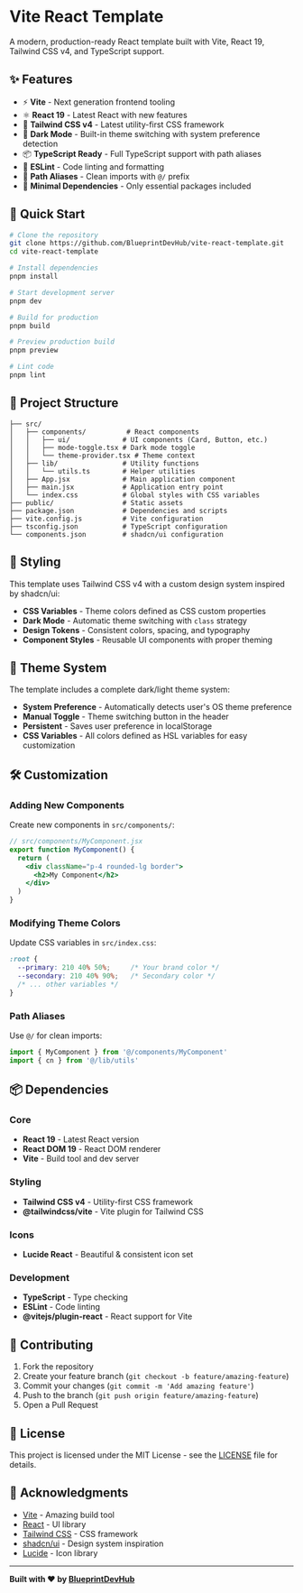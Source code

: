 # Vite React Template

A modern, production-ready React template built with Vite, React 19, Tailwind CSS v4, and TypeScript support.

## ✨ Features

- ⚡️ **Vite** - Next generation frontend tooling
- ⚛️ **React 19** - Latest React with new features
- 🎨 **Tailwind CSS v4** - Latest utility-first CSS framework
- 🌙 **Dark Mode** - Built-in theme switching with system preference detection
- 📦 **TypeScript Ready** - Full TypeScript support with path aliases
- 🧹 **ESLint** - Code linting and formatting
- 🔧 **Path Aliases** - Clean imports with `@/` prefix
- 🎯 **Minimal Dependencies** - Only essential packages included

## 🚀 Quick Start

```bash
# Clone the repository
git clone https://github.com/BlueprintDevHub/vite-react-template.git
cd vite-react-template

# Install dependencies
pnpm install

# Start development server
pnpm dev

# Build for production
pnpm build

# Preview production build
pnpm preview

# Lint code
pnpm lint
```

## 📂 Project Structure

```
├── src/
│   ├── components/          # React components
│   │   ├── ui/             # UI components (Card, Button, etc.)
│   │   ├── mode-toggle.tsx # Dark mode toggle
│   │   └── theme-provider.tsx # Theme context
│   ├── lib/                # Utility functions
│   │   └── utils.ts        # Helper utilities
│   ├── App.jsx             # Main application component
│   ├── main.jsx            # Application entry point
│   └── index.css           # Global styles with CSS variables
├── public/                 # Static assets
├── package.json            # Dependencies and scripts
├── vite.config.js          # Vite configuration
├── tsconfig.json           # TypeScript configuration
└── components.json         # shadcn/ui configuration
```

## 🎨 Styling

This template uses Tailwind CSS v4 with a custom design system inspired by shadcn/ui:

- **CSS Variables** - Theme colors defined as CSS custom properties
- **Dark Mode** - Automatic theme switching with `class` strategy
- **Design Tokens** - Consistent colors, spacing, and typography
- **Component Styles** - Reusable UI components with proper theming

## 🌙 Theme System

The template includes a complete dark/light theme system:

- **System Preference** - Automatically detects user's OS theme preference
- **Manual Toggle** - Theme switching button in the header
- **Persistent** - Saves user preference in localStorage
- **CSS Variables** - All colors defined as HSL variables for easy customization

## 🛠️ Customization

### Adding New Components

Create new components in `src/components/`:

```jsx
// src/components/MyComponent.jsx
export function MyComponent() {
  return (
    <div className="p-4 rounded-lg border">
      <h2>My Component</h2>
    </div>
  )
}
```

### Modifying Theme Colors

Update CSS variables in `src/index.css`:

```css
:root {
  --primary: 210 40% 50%;     /* Your brand color */
  --secondary: 210 40% 90%;   /* Secondary color */
  /* ... other variables */
}
```

### Path Aliases

Use `@/` for clean imports:

```jsx
import { MyComponent } from '@/components/MyComponent'
import { cn } from '@/lib/utils'
```

## 📦 Dependencies

### Core
- **React 19** - Latest React version
- **React DOM 19** - React DOM renderer
- **Vite** - Build tool and dev server

### Styling
- **Tailwind CSS v4** - Utility-first CSS framework
- **@tailwindcss/vite** - Vite plugin for Tailwind CSS

### Icons
- **Lucide React** - Beautiful & consistent icon set

### Development
- **TypeScript** - Type checking
- **ESLint** - Code linting
- **@vitejs/plugin-react** - React support for Vite

## 🤝 Contributing

1. Fork the repository
2. Create your feature branch (`git checkout -b feature/amazing-feature`)
3. Commit your changes (`git commit -m 'Add amazing feature'`)
4. Push to the branch (`git push origin feature/amazing-feature`)
5. Open a Pull Request

## 📄 License

This project is licensed under the MIT License - see the [LICENSE](LICENSE) file for details.

## 🙏 Acknowledgments

- [Vite](https://vitejs.dev/) - Amazing build tool
- [React](https://react.dev/) - UI library
- [Tailwind CSS](https://tailwindcss.com/) - CSS framework
- [shadcn/ui](https://ui.shadcn.com/) - Design system inspiration
- [Lucide](https://lucide.dev/) - Icon library

---

**Built with ❤️ by [BlueprintDevHub](https://github.com/BlueprintDevHub)**
